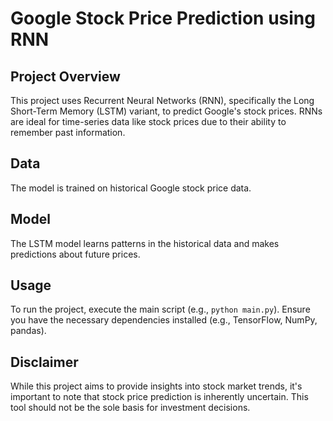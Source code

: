 # Google Stock Price Prediction using RNN

## Project Overview
This project uses Recurrent Neural Networks (RNN), specifically the Long Short-Term Memory (LSTM) variant, to predict Google's stock prices. RNNs are ideal for time-series data like stock prices due to their ability to remember past information.

## Data
The model is trained on historical Google stock price data. 

## Model
The LSTM model learns patterns in the historical data and makes predictions about future prices.

## Usage
To run the project, execute the main script (e.g., `python main.py`). Ensure you have the necessary dependencies installed (e.g., TensorFlow, NumPy, pandas).

## Disclaimer
While this project aims to provide insights into stock market trends, it's important to note that stock price prediction is inherently uncertain. This tool should not be the sole basis for investment decisions.


